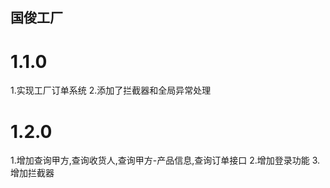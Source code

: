 ## 国俊工厂 
 # 1.1.0
 1.实现工厂订单系统
 2.添加了拦截器和全局异常处理
 # 1.2.0
 1.增加查询甲方,查询收货人,查询甲方-产品信息,查询订单接口
 2.增加登录功能
 3.增加拦截器
